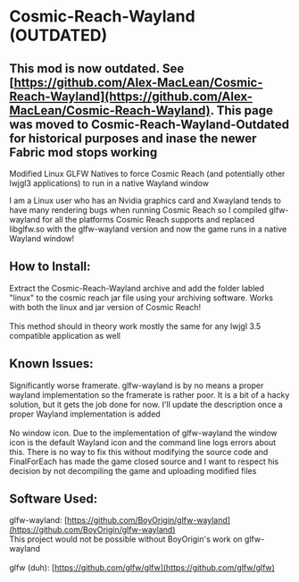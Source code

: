 # Cosmic-Reach-Wayland (OUTDATED)
## This mod is now outdated. See [https://github.com/Alex-MacLean/Cosmic-Reach-Wayland](https://github.com/Alex-MacLean/Cosmic-Reach-Wayland). This page was moved to Cosmic-Reach-Wayland-Outdated for historical purposes and inase the newer Fabric mod stops working
Modified Linux GLFW Natives to force Cosmic Reach (and potentially other lwjgl3 applications) to run in a native Wayland window

I am a Linux user who has an Nvidia graphics card and Xwayland tends to have many rendering bugs when running Cosmic Reach so I compiled glfw-wayland for all the platforms Cosmic Reach supports and replaced libglfw.so with the glfw-wayland version and now the game runs in a native Wayland window!

## How to Install:
Extract the Cosmic-Reach-Wayland archive and add the folder labled "linux" to the cosmic reach jar file using your archiving software. Works with both the linux and jar version of Cosmic Reach!
</br></br>This method should in theory work mostly the same for any lwjgl 3.5 compatible application as well

## Known Issues:
Significantly worse framerate. glfw-wayland is by no means a proper wayland implementation so the framerate is rather poor. It is a bit of a hacky solution, but it gets the job done for now. I'll update the description once a proper Wayland implementation is added
</br></br>No window icon. Due to the implementation of glfw-wayland the window icon is the default Wayland icon and the command line logs errors about this. There is no way to fix this without modifying the source code and FinalForEach has made the game closed source and I want to respect his decision by not decompiling the game and uploading modified files

## Software Used:
glfw-wayland: [https://github.com/BoyOrigin/glfw-wayland](https://github.com/BoyOrigin/glfw-wayland)
</br>This project would not be possible without BoyOrigin's work on glfw-wayland
</br></br>glfw (duh): [https://github.com/glfw/glfw](https://github.com/glfw/glfw)
